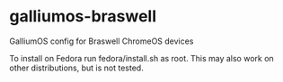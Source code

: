 # galliumos-braswell

GalliumOS config for Braswell ChromeOS devices

To install on Fedora run fedora/install.sh as root. This may also work on other distributions, but is not tested.
